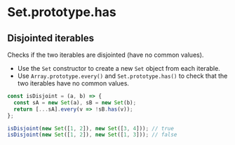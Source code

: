 # Set.prototype.has

## Disjointed iterables

Checks if the two iterables are disjointed (have no common values).

- Use the `Set` constructor to create a new `Set` object from each iterable.
- Use `Array.prototype.every()` and `Set.prototype.has()` to check that the two iterables have no common values.

```js
const isDisjoint = (a, b) => {
  const sA = new Set(a), sB = new Set(b);
  return [...sA].every(v => !sB.has(v));
};
```

```js
isDisjoint(new Set([1, 2]), new Set([3, 4])); // true
isDisjoint(new Set([1, 2]), new Set([1, 3])); // false
```
